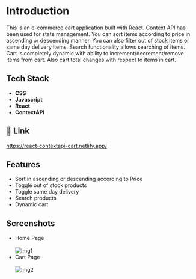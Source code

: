 # Introduction

This is an e-commerce cart application built with React. Context API has been used for state management. You can sort items according to price in ascending or descending manner. You can also filter out of stock items or same day delivery items. Search functionality allows searching of items. Cart is completely dynamic with ability to increment/decrement/remove items from cart. Also cart total changes with respect to items in cart.

## Tech Stack

- **CSS**
- **Javascript**
- **React**
- **ContextAPI**

## 🔗 Link

https://react-contextapi-cart.netlify.app/

## Features

- Sort in ascending or descending according to Price
- Toggle out of stock products
- Toggle same day delivery
- Search products
- Dynamic cart

## Screenshots

- Home Page <br/> <br/>
  <img src="https://i.ibb.co/pyrFWnc/img1.png" alt="img1" border="0">
- Cart Page <br/> <br/>
  <img src="https://i.ibb.co/L9ngQJy/img2.png" alt="img2" border="0">
